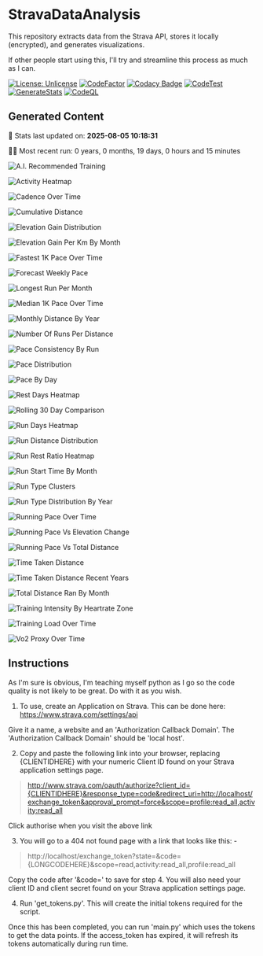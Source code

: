# StravaDataAnalysis
This repository extracts data from the Strava API, stores it locally (encrypted), and generates visualizations.

If other people start using this, I'll try and streamline this process as much as I can.

[![License: Unlicense](https://img.shields.io/badge/license-Unlicense-blue.svg)](http://unlicense.org/)
[![CodeFactor](https://www.codefactor.io/repository/github/c-wilkinson/stravadataanalysis/badge)](https://www.codefactor.io/repository/github/c-wilkinson/stravadataanalysis)
[![Codacy Badge](https://api.codacy.com/project/badge/Grade/9f08e367a5594645aa30c1e31c54dbb8)](https://app.codacy.com/gh/c-wilkinson/StravaDataAnalysis?utm_source=github.com&utm_medium=referral&utm_content=c-wilkinson/StravaDataAnalysis&utm_campaign=Badge_Grade)
[![CodeTest](https://github.com/c-wilkinson/StravaDataAnalysis/actions/workflows/test-code.yml/badge.svg)](https://github.com/c-wilkinson/StravaDataAnalysis/actions/workflows/test-code.yml)
[![GenerateStats](https://github.com/c-wilkinson/StravaDataAnalysis/actions/workflows/generate-stats.yml/badge.svg)](https://github.com/c-wilkinson/StravaDataAnalysis/actions/workflows/generate-stats.yml)
[![CodeQL](https://github.com/c-wilkinson/StravaDataAnalysis/actions/workflows/codeql-analysis.yml/badge.svg)](https://github.com/c-wilkinson/StravaDataAnalysis/actions/workflows/codeql-analysis.yml)

## Generated Content
📅 Stats last updated on: **2025-08-05 10:18:31**

🏃‍♂️ Most recent run: 0 years, 0 months, 19 days, 0 hours and 15 minutes

![A.I. Recommended Training](A.I._Recommended_Training.png?raw=true "A.I. Recommended Training")

![Activity Heatmap](Activity_Heatmap.png?raw=true "Activity Heatmap")

![Cadence Over Time](Cadence_Over_Time.png?raw=true "Cadence Over Time")

![Cumulative Distance](Cumulative_Distance.png?raw=true "Cumulative Distance")

![Elevation Gain Distribution](Elevation_Gain_Distribution.png?raw=true "Elevation Gain Distribution")

![Elevation Gain Per Km By Month](Elevation_Gain_per_KM_by_Month.png?raw=true "Elevation Gain Per Km By Month")

![Fastest 1K Pace Over Time](Fastest_1k_Pace_over_Time.png?raw=true "Fastest 1K Pace Over Time")

![Forecast Weekly Pace](Forecast_Weekly_Pace.png?raw=true "Forecast Weekly Pace")

![Longest Run Per Month](Longest_Run_per_Month.png?raw=true "Longest Run Per Month")

![Median 1K Pace Over Time](Median_1k_Pace_over_Time.png?raw=true "Median 1K Pace Over Time")

![Monthly Distance By Year](Monthly_Distance_by_Year.png?raw=true "Monthly Distance By Year")

![Number Of Runs Per Distance](Number_of_Runs_per_Distance.png?raw=true "Number Of Runs Per Distance")

![Pace Consistency By Run](Pace_Consistency_by_Run.png?raw=true "Pace Consistency By Run")

![Pace Distribution](Pace_Distribution.png?raw=true "Pace Distribution")

![Pace By Day](Pace_by_Day.png?raw=true "Pace By Day")

![Rest Days Heatmap](Rest_Days_Heatmap.png?raw=true "Rest Days Heatmap")

![Rolling 30 Day Comparison](Rolling_30_Day_Comparison.png?raw=true "Rolling 30 Day Comparison")

![Run Days Heatmap](Run_Days_Heatmap.png?raw=true "Run Days Heatmap")

![Run Distance Distribution](Run_Distance_Distribution.png?raw=true "Run Distance Distribution")

![Run Rest Ratio Heatmap](Run_Rest_Ratio_Heatmap.png?raw=true "Run Rest Ratio Heatmap")

![Run Start Time By Month](Run_Start_Time_by_Month.png?raw=true "Run Start Time By Month")

![Run Type Clusters](Run_Type_Clusters.png?raw=true "Run Type Clusters")

![Run Type Distribution By Year](Run_Type_Distribution_By_Year.png?raw=true "Run Type Distribution By Year")

![Running Pace Over Time](Running_Pace_over_Time.png?raw=true "Running Pace Over Time")

![Running Pace Vs Elevation Change](Running_Pace_vs_Elevation_Change.png?raw=true "Running Pace Vs Elevation Change")

![Running Pace Vs Total Distance](Running_Pace_vs_Total_Distance.png?raw=true "Running Pace Vs Total Distance")

![Time Taken Distance](Time_Taken_Distance.png?raw=true "Time Taken Distance")

![Time Taken Distance Recent Years](Time_Taken_Distance_Recent_Years.png?raw=true "Time Taken Distance Recent Years")

![Total Distance Ran By Month](Total_Distance_Ran_by_Month.png?raw=true "Total Distance Ran By Month")

![Training Intensity By Heartrate Zone](Training_Intensity_by_HeartRate_Zone.png?raw=true "Training Intensity By Heartrate Zone")

![Training Load Over Time](Training_Load_Over_Time.png?raw=true "Training Load Over Time")

![Vo2 Proxy Over Time](VO2_Proxy_Over_Time.png?raw=true "Vo2 Proxy Over Time")

## Instructions
As I'm sure is obvious, I'm teaching myself python as I go so the code quality is not likely to be great. Do with it as you wish.

1. To use, create an Application on Strava. This can be done here: https://www.strava.com/settings/api

Give it a name, a website and an 'Authorization Callback Domain'. The 'Authorization Callback Domain' should be 'local host'.

2. Copy and paste the following link into your browser, replacing {CLIENTIDHERE} with your numeric Client ID found on your Strava application settings page.

> http://www.strava.com/oauth/authorize?client_id={CLIENTIDHERE}&response_type=code&redirect_uri=http://localhost/exchange_token&approval_prompt=force&scope=profile:read_all,activity:read_all

Click authorise when you visit the above link

3. You will go to a 404 not found page with a link that looks like this: -

> http://localhost/exchange_token?state=&code={LONGCODEHERE}&scope=read,activity:read_all,profile:read_all

Copy the code after '&code=' to save for step 4. You will also need your client ID and client secret found on your Strava application settings page.

4. Run 'get_tokens.py'. This will create the initial tokens required for the script.

Once this has been completed, you can run 'main.py' which uses the tokens to get the data points. If the access_token has expired, it will refresh its tokens automatically during run time.